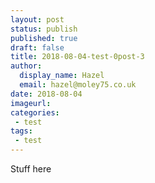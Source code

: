```yaml
---
layout: post
status: publish
published: true
draft: false
title: 2018-08-04-test-0post-3
author:
  display_name: Hazel
  email: hazel@moley75.co.uk
date: 2018-08-04
imageurl: 
categories:
 - test
tags:
 - test
---
```

Stuff here